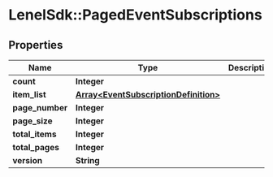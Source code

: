 # LenelSdk::PagedEventSubscriptions

## Properties
Name | Type | Description | Notes
------------ | ------------- | ------------- | -------------
**count** | **Integer** |  | [optional] 
**item_list** | [**Array&lt;EventSubscriptionDefinition&gt;**](EventSubscriptionDefinition.md) |  | [optional] 
**page_number** | **Integer** |  | [optional] 
**page_size** | **Integer** |  | [optional] 
**total_items** | **Integer** |  | [optional] 
**total_pages** | **Integer** |  | [optional] 
**version** | **String** |  | [optional] 

